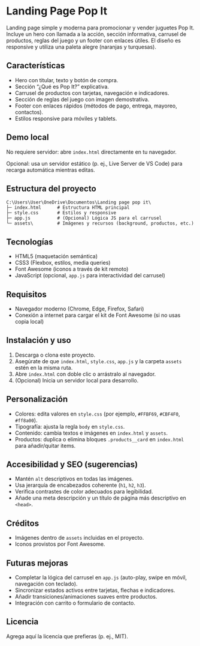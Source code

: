 # Landing Page Pop It

Landing page simple y moderna para promocionar y vender juguetes Pop It. Incluye un hero con llamada a la acción, sección informativa, carrusel de productos, reglas del juego y un footer con enlaces útiles. El diseño es responsive y utiliza una paleta alegre (naranjas y turquesas).

## Características
- Hero con titular, texto y botón de compra.
- Sección “¿Qué es Pop It?” explicativa.
- Carrusel de productos con tarjetas, navegación e indicadores.
- Sección de reglas del juego con imagen demostrativa.
- Footer con enlaces rápidos (métodos de pago, entrega, mayoreo, contactos).
- Estilos responsive para móviles y tablets.

## Demo local
No requiere servidor: abre `index.html` directamente en tu navegador.

Opcional: usa un servidor estático (p. ej., Live Server de VS Code) para recarga automática mientras editas.

## Estructura del proyecto
```
C:\Users\User\OneDrive\Documentos\Landing page pop it\
├─ index.html      # Estructura HTML principal
├─ style.css       # Estilos y responsive
├─ app.js          # (Opcional) Lógica JS para el carrusel
└─ assets\         # Imágenes y recursos (background, productos, etc.)
```

## Tecnologías
- HTML5 (maquetación semántica)
- CSS3 (Flexbox, estilos, media queries)
- Font Awesome (iconos a través de kit remoto)
- JavaScript (opcional, `app.js` para interactividad del carrusel)

## Requisitos
- Navegador moderno (Chrome, Edge, Firefox, Safari)
- Conexión a internet para cargar el kit de Font Awesome (si no usas copia local)

## Instalación y uso
1. Descarga o clona este proyecto.
2. Asegúrate de que `index.html`, `style.css`, `app.js` y la carpeta `assets` estén en la misma ruta.
3. Abre `index.html` con doble clic o arrástralo al navegador.
4. (Opcional) Inicia un servidor local para desarrollo.

## Personalización
- Colores: edita valores en `style.css` (por ejemplo, `#FFBF69`, `#CBF4F0`, `#ff8a00`).
- Tipografía: ajusta la regla `body` en `style.css`.
- Contenido: cambia textos e imágenes en `index.html` y `assets`.
- Productos: duplica o elimina bloques `.products__card` en `index.html` para añadir/quitar items.

## Accesibilidad y SEO (sugerencias)
- Mantén `alt` descriptivos en todas las imágenes.
- Usa jerarquía de encabezados coherente (`h1`, `h2`, `h3`).
- Verifica contrastes de color adecuados para legibilidad.
- Añade una meta descripción y un título de página más descriptivo en `<head>`.

## Créditos
- Imágenes dentro de `assets` incluidas en el proyecto.
- Iconos provistos por Font Awesome.

## Futuras mejoras
- Completar la lógica del carrusel en `app.js` (auto-play, swipe en móvil, navegación con teclado).
- Sincronizar estados activos entre tarjetas, flechas e indicadores.
- Añadir transiciones/animaciones suaves entre productos.
- Integración con carrito o formulario de contacto.

## Licencia
Agrega aquí la licencia que prefieras (p. ej., MIT).
